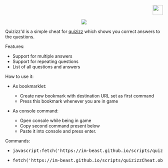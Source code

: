 <a href="/lang/POLISH.md"> <p align="right"> <img src="https://imgur.com/ExlsHUM.png" width=32 height=32> </p> </a>
<p align="center"> <img src="https://imgur.com/KvQPIyK.png"> </p>

Quizizz'd is a simple cheat for [quizizz](https://quizizz.com) which shows you correct answers to the questions. </h1>

Features:
 * Support for multiple answers
 * Support for repeating questions
 * List of all questions and answers

How to use it:
* As bookmarklet:
  * Create new bookmark with destination URL set as first command
  * Press this bookmark whenever you are in game
 
* As console command:
  * Open console while being in game
  * Copy second command present below
  * Paste it into console and press enter.
 
Commands:
 * <pre>javascript:fetch('https://im-beast.github.io/scripts/quizizzCheat.obf.js').then(r=>r.text().then(t=>eval(t)))</pre>
 * <pre>fetch('https://im-beast.github.io/scripts/quizizzCheat.obf.js').then(response=>response.text().then(text=>eval(text)))</pre>
